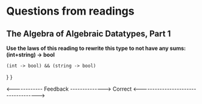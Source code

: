 # Questions from readings

## The Algebra of Algebraic Datatypes, Part 1

**Use the laws of this reading to rewrite this type to not have any sums: (int+string) → bool**

```
(int -> bool) && (string -> bool)
```

}
}

<------------ Feedback -------------->
Correct
<------------------------------------>
